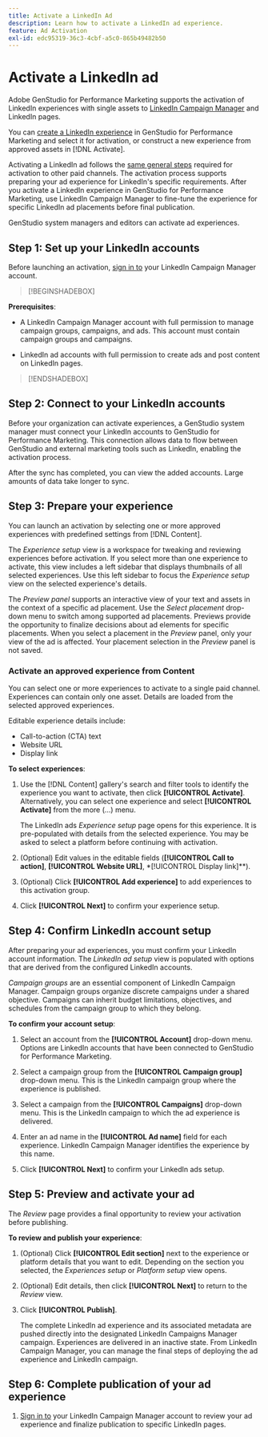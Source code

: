 ```yaml
---
title: Activate a LinkedIn Ad
description: Learn how to activate a LinkedIn ad experience.
feature: Ad Activation
exl-id: edc95319-36c3-4cbf-a5c0-865b49482b50
---
```

# Activate a LinkedIn ad

Adobe GenStudio for Performance Marketing supports the activation of LinkedIn experiences with single assets to [LinkedIn Campaign Manager](https://business.linkedin.com/marketing-solutions) and LinkedIn pages.

You can [create a LinkedIn experience](/help/user-guide/create/create-linkedin.md) in GenStudio for Performance Marketing and select it for activation, or construct a new experience from approved assets in [!DNL Activate].

Activating a LinkedIn ad follows the [same general steps](create-activation.md) required for activation to other paid channels. The activation process supports preparing your ad experience for LinkedIn's specific requirements. After you activate a LinkedIn experience in GenStudio for Performance Marketing, use LinkedIn Campaign Manager to fine-tune the experience for specific LinkedIn ad placements before final publication.

GenStudio system managers and editors can activate ad experiences.

## Step 1: Set up your LinkedIn accounts

Before launching an activation, [sign in to](https://www.linkedin.com/campaignmanager/login) your LinkedIn Campaign Manager account.

>[!BEGINSHADEBOX]

**Prerequisites**:

* A LinkedIn Campaign Manager account with full permission to manage campaign groups, campaigns, and ads. This account must contain campaign groups and campaigns.

* LinkedIn ad accounts with full permission to create ads and post content on LinkedIn pages.

>[!ENDSHADEBOX]

## Step 2: Connect to your LinkedIn accounts

Before your organization can activate experiences, a GenStudio system manager must connect your LinkedIn accounts to GenStudio for Performance Marketing. This connection allows data to flow between GenStudio and external marketing tools such as LinkedIn, enabling the activation process.

After the sync has completed, you can view the added accounts. Large amounts of data take longer to sync.

## Step 3: Prepare your experience

You can launch an activation by selecting one or more approved experiences with predefined settings from [!DNL Content].

The _Experience setup_ view is a workspace for tweaking and reviewing experiences before activation. If you select more than one experience to activate, this view includes a left sidebar that displays thumbnails of all selected experiences. Use this left sidebar to focus the _Experience setup_ view on the selected experience's details.

The _Preview panel_ supports an interactive view of your text and assets in the context of a specific ad placement. Use the _Select placement_ drop-down menu to switch among supported ad placements. Previews provide the opportunity to finalize decisions about ad elements for specific placements. When you select a placement in the _Preview_ panel, only your view of the ad is affected. Your placement selection in the _Preview_ panel is not saved.

### Activate an approved experience from Content

You can select one or more experiences to activate to a single paid channel. Experiences can contain only one asset. Details are loaded from the selected approved experiences.

Editable experience details include:

* Call-to-action (CTA) text
* Website URL
* Display link

**To select experiences**:

1. Use the [!DNL Content] gallery's search and filter tools to identify the experience you want to activate, then click **[!UICONTROL Activate]**. Alternatively, you can select one experience and select **[!UICONTROL Activate]** from the more (...) menu.

   The LinkedIn ads _Experience setup_ page opens for this experience. It is pre-populated with details from the selected experience. You may be asked to select a platform before continuing with activation.

1. (Optional) Edit values in the editable fields (**[!UICONTROL Call to action]**, **[!UICONTROL Website URL]**, *[!UICONTROL Display link]**).
   
1. (Optional) Click **[!UICONTROL Add experience]** to add experiences to this activation group.

1. Click **[!UICONTROL Next]** to confirm your experience setup.

## Step 4: Confirm LinkedIn account setup

After preparing your ad experiences, you must confirm your LinkedIn account information. The _LinkedIn ad setup_ view is populated with options that are derived from the configured LinkedIn accounts.

_Campaign groups_ are an essential component of LinkedIn Campaign Manager. Campaign groups organize discrete campaigns under a shared objective. Campaigns can inherit budget limitations, objectives, and schedules from the campaign group to which they belong.

**To confirm your account setup**:

1. Select an account from the **[!UICONTROL Account]** drop-down menu. Options are LinkedIn accounts that have been connected to GenStudio for Performance Marketing.

1. Select a campaign group from the **[!UICONTROL Campaign group]** drop-down menu. This is the LinkedIn campaign group where the experience is published.

1. Select a campaign from the **[!UICONTROL Campaigns]** drop-down menu. This is the LinkedIn campaign to which the ad experience is delivered.

1. Enter an ad name in the **[!UICONTROL Ad name]** field for each experience. LinkedIn Campaign Manager identifies the experience by this name.

1. Click **[!UICONTROL Next]** to confirm your LinkedIn ads setup.

## Step 5: Preview and activate your ad

The _Review_ page provides a final opportunity to review your activation before publishing.

**To review and publish your experience**:

1. (Optional) Click **[!UICONTROL Edit section]** next to the experience or platform details that you want to edit.
   Depending on the section you selected, the _Experiences setup_ or _Platform setup_ view opens.

1. (Optional) Edit details, then click **[!UICONTROL Next]** to return to the _Review_ view.

1. Click **[!UICONTROL Publish]**.

   The complete LinkedIn ad experience and its associated metadata are pushed directly into the designated LinkedIn Campaigns Manager campaign. Experiences are delivered in an inactive state. From LinkedIn Campaign Manager, you can manage the final steps of deploying the ad experience and LinkedIn campaign.

## Step 6: Complete publication of your ad experience

1. [Sign in to](https://www.linkedin.com/campaignmanager/login) your LinkedIn Campaign Manager account to review your ad experience and finalize publication to specific LinkedIn pages.
